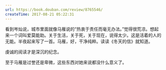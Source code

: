 ```yaml
---
url: https://book.douban.com/review/8765546/
createTime: 2017-08-21 05:22:31
---
```


看到岑灿说，城市里面就像马雁说的“热衷于责任而毫无办法。”觉得很荒凉。想起来一个词叫爱莫能助。关于生活，关于死，关于现在，说得太少。这是活着的人的无能。半夜起来写了一首。马雁，好，干净纯粹。读读《冬天的信》就知道。

虔诚的阅读才是深沉的纪念。

至于马雁是过誉还是卑微，这些东西对她来说都没什么意义了。